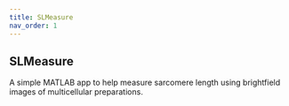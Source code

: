 ```yaml
---
title: SLMeasure
nav_order: 1
---
```


## SLMeasure

A simple MATLAB app to help measure sarcomere length using brightfield images of multicellular preparations.

